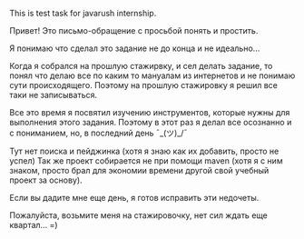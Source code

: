 This is test task for javarush internship.

Привет!
Это письмо-обращение с просьбой понять и простить.

Я понимаю что сделал это задание не до конца и не идеально...


Когда я собрался на прошлую стажирвку, и сел делать задание, 
то понял что делаю все по каким то мануалам из интернетов и 
не понимаю сути происходящего.
Поэтому на прошлую стажировку я решил все таки не записываться.

Все это время я посвятил изучению инструментов, которые нужны для 
выполнения этого задания.
Поэтому в этот раз я делал все осознанно и с пониманием, но, 
в последний день ¯\_(ツ)_/¯


Тут нет поиска и пейджинка (хотя я знаю как их добавить, просто не успел)
Так же проект собирается не при помощи maven (хотя я с ним знаком, просто брал для экономии времени другой свой учебный проект за основу).

Если вы дадите мне еще день, я готов исправить эти недочеты.

Пожалуйста, возьмите меня на стажировочку, нет сил ждать еще квартал... =)

